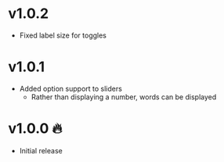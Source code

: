 # v1.0.2
- Fixed label size for toggles

# v1.0.1
- Added option support to sliders
  - Rather than displaying a number, words can be displayed

# v1.0.0 🔥
- Initial release